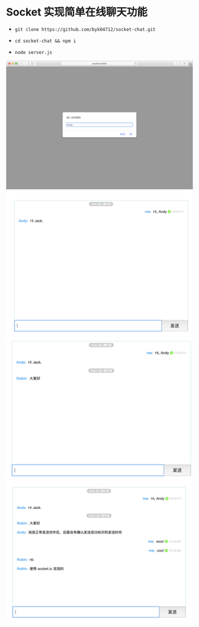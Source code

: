 # Socket 实现简单在线聊天功能

- `git clone https://github.com/byk04712/socket-chat.git`

- `cd socket-chat && npm i`

- `node server.js`

![加入聊天时输入自己的昵称](./docs/preview1.png)
![另一端会显示刚加入的人员](./docs/preview2.png)
![socket实现消息实时显示](./docs/preview3.png)
![多人聊天](./docs/preview4.png)